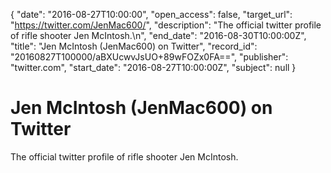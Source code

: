 {
  "date": "2016-08-27T10:00:00", 
  "open_access": false, 
  "target_url": "https://twitter.com/JenMac600/", 
  "description": "The official twitter profile of rifle shooter Jen McIntosh.\n", 
  "end_date": "2016-08-30T10:00:00Z", 
  "title": "Jen McIntosh (JenMac600) on Twitter", 
  "record_id": "20160827T100000/aBXUcwvJsUO+89wFOZx0FA==", 
  "publisher": "twitter.com", 
  "start_date": "2016-08-27T10:00:00Z", 
  "subject": null
}

# Jen McIntosh (JenMac600) on Twitter

The official twitter profile of rifle shooter Jen McIntosh.
